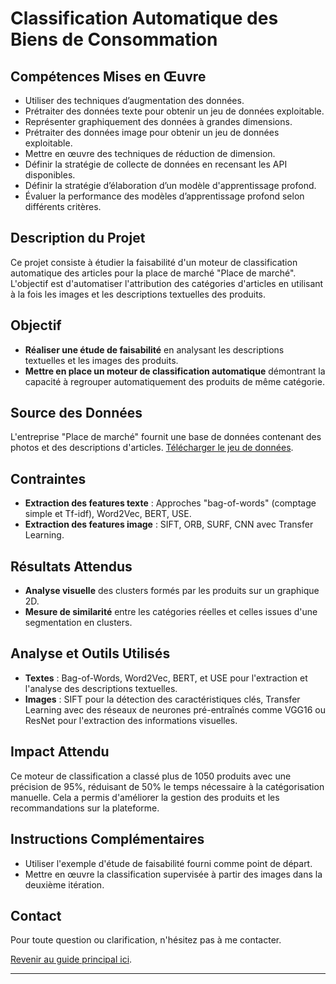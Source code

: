# Classification Automatique des Biens de Consommation

## Compétences Mises en Œuvre
- Utiliser des techniques d’augmentation des données.
- Prétraiter des données texte pour obtenir un jeu de données exploitable.
- Représenter graphiquement des données à grandes dimensions.
- Prétraiter des données image pour obtenir un jeu de données exploitable.
- Mettre en œuvre des techniques de réduction de dimension.
- Définir la stratégie de collecte de données en recensant les API disponibles.
- Définir la stratégie d’élaboration d’un modèle d'apprentissage profond.
- Évaluer la performance des modèles d’apprentissage profond selon différents critères.

## Description du Projet
Ce projet consiste à étudier la faisabilité d'un moteur de classification automatique des articles pour la place de marché "Place de marché". L'objectif est d'automatiser l'attribution des catégories d'articles en utilisant à la fois les images et les descriptions textuelles des produits.

## Objectif
- **Réaliser une étude de faisabilité** en analysant les descriptions textuelles et les images des produits.
- **Mettre en place un moteur de classification automatique** démontrant la capacité à regrouper automatiquement des produits de même catégorie.

## Source des Données
L'entreprise "Place de marché" fournit une base de données contenant des photos et des descriptions d'articles. [Télécharger le jeu de données](lien_vers_le_jeu_de_donnees).

## Contraintes
- **Extraction des features texte** : Approches "bag-of-words" (comptage simple et Tf-idf), Word2Vec, BERT, USE.
- **Extraction des features image** : SIFT, ORB, SURF, CNN avec Transfer Learning.

## Résultats Attendus
- **Analyse visuelle** des clusters formés par les produits sur un graphique 2D.
- **Mesure de similarité** entre les catégories réelles et celles issues d'une segmentation en clusters.

## Analyse et Outils Utilisés
- **Textes** : Bag-of-Words, Word2Vec, BERT, et USE pour l'extraction et l'analyse des descriptions textuelles.
- **Images** : SIFT pour la détection des caractéristiques clés, Transfer Learning avec des réseaux de neurones pré-entraînés comme VGG16 ou ResNet pour l'extraction des informations visuelles.

## Impact Attendu
Ce moteur de classification a classé plus de 1050 produits avec une précision de 95%, réduisant de 50% le temps nécessaire à la catégorisation manuelle. Cela a permis d'améliorer la gestion des produits et les recommandations sur la plateforme.

## Instructions Complémentaires
- Utiliser l'exemple d'étude de faisabilité fourni comme point de départ.
- Mettre en œuvre la classification supervisée à partir des images dans la deuxième itération.

## Contact
Pour toute question ou clarification, n'hésitez pas à me contacter.

[Revenir au guide principal ici](DataScience-Projects/README.md).

--- 
